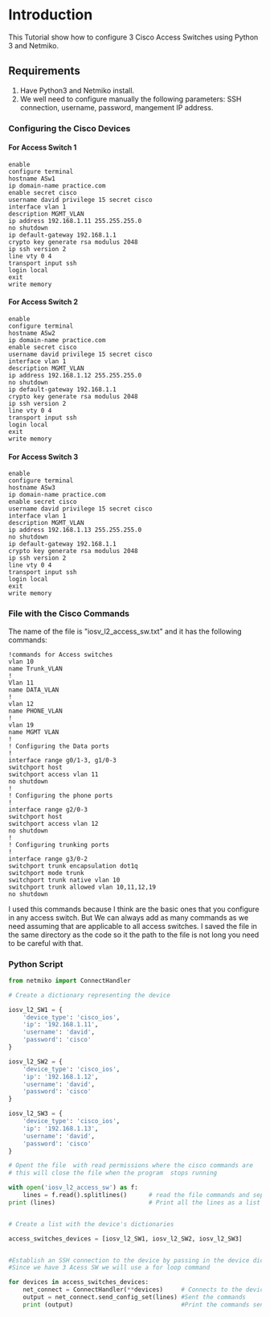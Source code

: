 # Introduction

This Tutorial show how to configure 3 Cisco Access Switches using Python 3 and Netmiko. 

## Requirements

1. Have Python3 and Netmiko install. 
2. We well need to configure manually the following parameters: SSH connection, username, password, mangement IP address. 

### Configuring the Cisco Devices

#### For Access Switch 1

```
enable
configure terminal
hostname ASw1
ip domain-name practice.com
enable secret cisco
username david privilege 15 secret cisco
interface vlan 1
description MGMT_VLAN
ip address 192.168.1.11 255.255.255.0
no shutdown
ip default-gateway 192.168.1.1
crypto key generate rsa modulus 2048
ip ssh version 2
line vty 0 4
transport input ssh
login local
exit
write memory
```

#### For Access Switch 2

```
enable
configure terminal
hostname ASw2
ip domain-name practice.com
enable secret cisco
username david privilege 15 secret cisco
interface vlan 1
description MGMT_VLAN
ip address 192.168.1.12 255.255.255.0
no shutdown
ip default-gateway 192.168.1.1
crypto key generate rsa modulus 2048
ip ssh version 2
line vty 0 4
transport input ssh
login local
exit
write memory
```

#### For Access Switch 3

```
enable
configure terminal
hostname ASw3
ip domain-name practice.com
enable secret cisco
username david privilege 15 secret cisco
interface vlan 1
description MGMT_VLAN
ip address 192.168.1.13 255.255.255.0
no shutdown
ip default-gateway 192.168.1.1
crypto key generate rsa modulus 2048
ip ssh version 2
line vty 0 4
transport input ssh
login local
exit
write memory
```

### File with the Cisco Commands 

The name of the file is "iosv_l2_access_sw.txt" and it has the following commands:

```
!commands for Access switches
vlan 10
name Trunk_VLAN
!
Vlan 11
name DATA_VLAN
!
vlan 12
name PHONE_VLAN
!
vlan 19
name MGMT VLAN
!
! Configuring the Data ports
!
interface range g0/1-3, g1/0-3
switchport host
switchport access vlan 11
no shutdown
!
! Configuring the phone ports
!
interface range g2/0-3
switchport host
switchport access vlan 12
no shutdown
!
! Configuring trunking ports
!
interface range g3/0-2
switchport trunk encapsulation dot1q
switchport mode trunk
switchport trunk native vlan 10
switchport trunk allowed vlan 10,11,12,19
no shutdown
```

I used this commands because I think are the basic ones that you configure in any access switch. But We can always add as many commands as we need assuming that are applicable to all access switches. I saved the file in the same directory as the code so it the path to the file is not long you need to be careful with that. 

### Python Script

```Python
from netmiko import ConnectHandler

# Create a dictionary representing the device

iosv_l2_SW1 = {
    'device_type': 'cisco_ios',
    'ip': '192.168.1.11',
    'username': 'david',
    'password': 'cisco'
}

iosv_l2_SW2 = {
    'device_type': 'cisco_ios',
    'ip': '192.168.1.12',
    'username': 'david',
    'password': 'cisco'
}

iosv_l2_SW3 = {
    'device_type': 'cisco_ios',
    'ip': '192.168.1.13',
    'username': 'david',
    'password': 'cisco'
}

# Opent the file  with read permissions where the cisco commands are
# this will close the file when the program  stops running

with open('iosv_l2_access_sw') as f:
    lines = f.read().splitlines()      # read the file commands and separate into lines.
print (lines)                          # Print all the lines as a list


# Create a list with the device's dictionaries

access_switches_devices = [iosv_l2_SW1, iosv_l2_SW2, iosv_l2_SW3]


#Establish an SSH connection to the device by passing in the device dictionary.
#Since we have 3 Acess SW we will use a for loop command

for devices in access_switches_devices:
    net_connect = ConnectHandler(**devices)     # Connects to the device
    output = net_connect.send_config_set(lines) #Sent the commands
    print (output)                              #Print the commands sent to the Access switch
    
```


